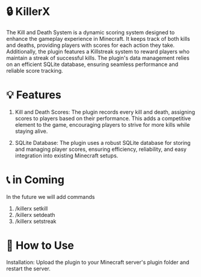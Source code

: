 # :lock: KillerX

The Kill and Death System is a dynamic scoring system designed to enhance the gameplay experience in Minecraft. It keeps track of both kills and deaths, providing players with scores for each action they take. Additionally, the plugin features a Killstreak system to reward players who maintain a streak of successful kills. The plugin's data management relies on an efficient SQLite database, ensuring seamless performance and reliable score tracking.

# :bulb: Features

1. Kill and Death Scores: The plugin records every kill and death, assigning scores to players based on their performance. This adds a competitive element to the game, encouraging players to strive for more kills while staying alive.

2. SQLite Database: The plugin uses a robust SQLite database for storing and managing player scores, ensuring efficiency, reliability, and easy integration into existing Minecraft setups.

# :telephone_receiver: in Coming

In the future we will add commands
1. /killerx setkill <player> <count>
2. /killerx setdeath <player> <count>
3. /killerx setstreak <player> <count>

# :mag_right: How to Use

Installation: Upload the plugin to your Minecraft server's plugin folder and restart the server.
